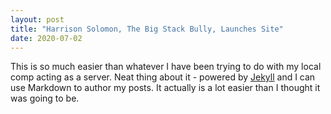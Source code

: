 ```yaml
---
layout: post
title: "Harrison Solomon, The Big Stack Bully, Launches Site"
date: 2020-07-02
---
```


This is so much easier than whatever I have been trying to do with my local comp acting as a server. Neat thing about it - powered by [Jekyll](http://jekyllrb.com) and I can use Markdown to author my posts. It actually is a lot easier than I thought it was going to be.
